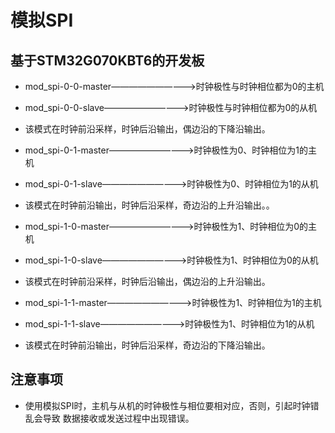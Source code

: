 #                         模拟SPI


## 基于STM32G070KBT6的开发板
- mod_spi-0-0-master——————————>时钟极性与时钟相位都为0的主机        
- mod_spi-0-0-slave——————————>时钟极性与时钟相位都为0的从机 
 - 该模式在时钟前沿采样，时钟后沿输出，偶边沿的下降沿输出。

- mod_spi-0-1-master——————————>时钟极性为0、时钟相位为1的主机        
- mod_spi-0-1-slave——————————>时钟极性为0、时钟相位为1的从机 
 - 该模式在时钟前沿输出，时钟后沿采样，奇边沿的上升沿输出。。
 
- mod_spi-1-0-master——————————>时钟极性为1、时钟相位为0的主机        
- mod_spi-1-0-slave——————————>时钟极性为1、时钟相位为0的从机
 - 该模式在时钟前沿采样，时钟后沿输出，偶边沿的上升沿输出。
 
- mod_spi-1-1-master——————————>时钟极性为1、时钟相位为1的主机        
- mod_spi-1-1-slave——————————>时钟极性为1、时钟相位为1的从机
 - 该模式在时钟前沿输出，时钟后沿采样，奇边沿的下降沿输出。

## 注意事项
- 使用模拟SPI时，主机与从机的时钟极性与相位要相对应，否则，引起时钟错乱会导致
	数据接收或发送过程中出现错误。


